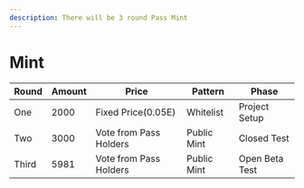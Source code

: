 ```yaml
---
description: There will be 3 round Pass Mint
---
```


# Mint

| **Round** | **Amount** | **Price**              | **Pattern** | **Phase**      |
| --------- | ---------- | ---------------------- | ----------- | -------------- |
| One       | 2000       | Fixed Price(0.05E)     | Whitelist   | Project Setup  |
| Two       | 3000       | Vote from Pass Holders | Public Mint | Closed Test    |
| Third     | 5981       | Vote from Pass Holders | Public Mint | Open Beta Test |
